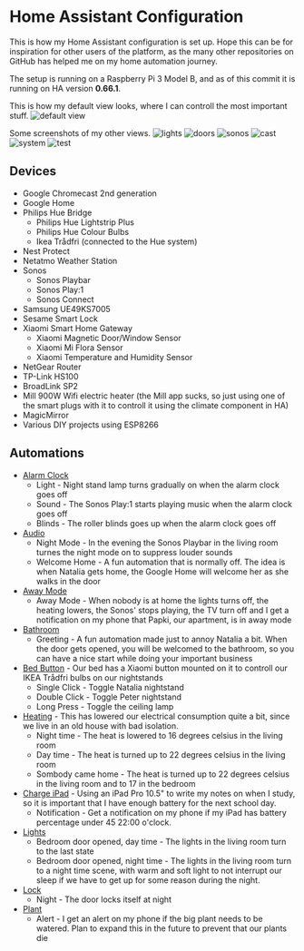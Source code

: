 # Home Assistant Configuration
This is how my Home Assistant configuration is set up. Hope this can be for inspiration for other users of the platform, as the many other repositories on GitHub has helped me on my home automation journey.

The setup is running on a Raspberry Pi 3 Model B, and as of this commit it is running on HA version __0.66.1__.

This is how my default view looks, where I can controll the most important stuff.
![default view](https://github.com/petrepa/Home-AssistantConfig/blob/master/screenshots/1_default_view.png)

Some screenshots of my other views.
![lights](https://github.com/petrepa/Home-AssistantConfig/blob/master/screenshots/2_lights.png)
![doors](https://github.com/petrepa/Home-AssistantConfig/blob/master/screenshots/3_doors.png)
![sonos](https://github.com/petrepa/Home-AssistantConfig/blob/master/screenshots/4_sonos.png)
![cast](https://github.com/petrepa/Home-AssistantConfig/blob/master/screenshots/5_cast.png)
![system](https://github.com/petrepa/Home-AssistantConfig/blob/master/screenshots/6_system.png)
![test](https://github.com/petrepa/Home-AssistantConfig/blob/master/screenshots/7_test.png)

## Devices

- Google Chromecast 2nd generation
- Google Home
- Philips Hue Bridge
  - Philips Hue Lightstrip Plus
  - Philips Hue Colour Bulbs
  - Ikea Trådfri (connected to the Hue system)
- Nest Protect
- Netatmo Weather Station
- Sonos
  - Sonos Playbar
  - Sonos Play:1
  - Sonos Connect
- Samsung UE49KS7005
- Sesame Smart Lock
- Xiaomi Smart Home Gateway
  - Xiaomi Magnetic Door/Window Sensor
  - Xiaomi Mi Flora Sensor
  - Xiaomi Temperature and Humidity Sensor
- NetGear Router
- TP-Link HS100
- BroadLink SP2
- Mill 900W Wifi electric heater (the Mill app sucks, so just using one of the smart plugs with it to controll it using the climate component in HA)
- MagicMirror
- Various DIY projects using ESP8266

## Automations
* [Alarm Clock](https://github.com/petrepa/Home-AssistantConfig/blob/master/automations/alarm_clock.yaml)
  * Light - Night stand lamp turns gradually on when the alarm clock goes off
  * Sound - The Sonos Play:1 starts playing music when the alarm clock goes off
  * Blinds - The roller blinds goes up when the alarm clock goes off
* [Audio](https://github.com/petrepa/Home-AssistantConfig/blob/master/automations/audio.yaml)
  * Night Mode - In the evening the Sonos Playbar in the living room turnes the night mode on to suppress louder sounds
  * Welcome Home - A fun automation that is normally off. The idea is when Natalia gets home, the Google Home will welcome her as she walks in the door
* [Away Mode](https://github.com/petrepa/Home-AssistantConfig/blob/master/automations/away_mode.yaml)
  * Away Mode - When nobody is at home the lights turns off, the heating lowers, the Sonos' stops playing, the TV turn off and I get a notification on my phone that Papki, our apartment, is in away mode
* [Bathroom](https://github.com/petrepa/Home-AssistantConfig/blob/master/automations/bathroom.yaml)
  * Greeting - A fun automation made just to annoy Natalia a bit. When the door gets opened, you will be welcomed to the bathroom, so you can have a nice start while doing your important business
* [Bed Button](https://github.com/petrepa/Home-AssistantConfig/blob/master/automations/bed_button.yaml) - Our bed has a Xiaomi button mounted on it to controll our IKEA Trådfri bulbs on our nightstands
  * Single Click - Toggle Natalia nightstand
  * Double Click - Toggle Peter nightstand
  * Long Press - Toggle the ceiling lamp
* [Heating](https://github.com/petrepa/Home-AssistantConfig/blob/master/automations/heation.yaml) - This has lowered our electrical consumption quite a bit, since we live in an old house with bad isolation. 
  * Night time - The heat is lowered to 16 degrees celsius in the living room
  * Day time - The heat is turned up to 22 degrees celsius in the living room
  * Sombody came home - The heat is turned up to 22 degrees celsius in the living room and to 17 in the bedroom
* [Charge iPad](https://github.com/petrepa/Home-AssistantConfig/blob/master/automations/ipad_notification.yaml) - Using an iPad Pro 10.5" to write my notes on when I study, so it is important that I have enough battery for the next school day.
  * Notification - Get a notification on my phone if my iPad has battery percentage under 45 22:00 o'clock.
* [Lights](https://github.com/petrepa/Home-AssistantConfig/blob/master/automations/lights.yaml)
   * Bedroom door opened, day time - The lights in the living room turn to the last state
   * Bedroom door opened, night time - The lights in the living room turn to a night time scene, with warm and soft light to not interrupt our sleep if we have to get up for some reason during the night.
* [Lock](https://github.com/petrepa/Home-AssistantConfig/blob/master/automations/lock.yaml)
  * Night - The door locks itself at night
* [Plant](https://github.com/petrepa/Home-AssistantConfig/blob/master/automations/plant_alert.yaml)
  * Alert - I get an alert on my phone if the big plant needs to be watered. Plan to expand this in the future to prevent that our plants die
  
